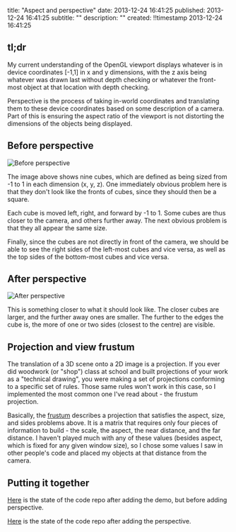 title: "Aspect and perspective"
date: 2013-12-24 16:41:25
published: 2013-12-24 16:41:25
subtitle: ""
description:
     ""
created: !!timestamp 2013-12-24 16:41:25

## tl;dr ##

My current understanding of the OpenGL viewport displays whatever is in device
coordinates [-1,1] in x and y dimensions, with the z axis being whatever was
drawn last without depth checking or whatever the front-most object at that
location with depth checking.

Perspective is the process of taking in-world coordinates and translating them
to these device coordinates based on some description of a camera.  Part of
this is ensuring the aspect ratio of the viewport is not distorting the
dimensions of the objects being displayed.

## Before perspective ##

![Before perspective](http://play-static.techgeneral.org/2013/12/20131214-before-perspective.jpg)

The image above shows nine cubes, which are defined as being sized from -1 to 1
in each dimension (x, y, z).  One immediately obvious problem here is that they
don't look like the fronts of cubes, since they should then be a square.

Each cube is moved left, right, and forward by -1 to 1.  Some cubes are thus
closer to the camera, and others further away.  The next obvious problem is
that they all appear the same size.

Finally, since the cubes are not directly in front of the camera, we should be
able to see the right sides of the left-most cubes and vice versa, as well as
the top sides of the bottom-most cubes and vice versa.

## After perspective ##

![After perspective](http://play-static.techgeneral.org/2013/12/20131214-after-perspective.jpg)

This is something closer to what it should look like.  The closer cubes are
larger, and the further away ones are smaller.  The further to the edges the
cube is, the more of one or two sides (closest to the centre) are visible.

## Projection and view frustum ##

The translation of a 3D scene onto a 2D image is a projection.  If you ever did
woodwork (or "shop") class at school and built projections of your work as a
"technical drawing", you were making a set of projections conforming to a
specific set of rules.  Those same rules won't work in this case, so I
implemented the most common one I've read about - the frustum projection.

Basically, the [frustum][frustum] describes a projection that satisfies the
aspect, size, and sides problems above.  It is a matrix that requires only four
pieces of information to build - the scale, the aspect, the near distance, and
the far distance.  I haven't played much with any of these values (besides
aspect, which is fixed for any given window size), so I chose some values I saw
in other people's code and placed my objects at that distance from the camera.

[frustum]: http://www.euclideanspace.com/maths/geometry/elements/projections/frustum/index.htm

## Putting it together ##

[Here][commit1] is the state of the code repo after adding the demo, but before
adding perspective.

[Here][commit2] is the state of the code repo after adding the perspective.

[commit1]: https://github.com/nxsy/abandonedtemple/tree/d80f70ccfb8e38d4ff731406162a3a8aa2579aee
[commit2]: https://github.com/nxsy/abandonedtemple/tree/250aac12a9f79003bcfcaf9ea59c3b221b1d081b

